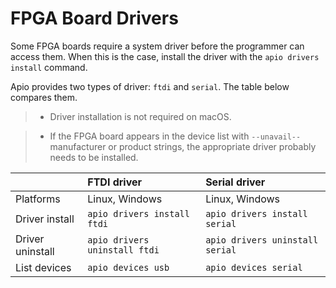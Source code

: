 # FPGA Board Drivers

Some FPGA boards require a system driver before the programmer can access them. When this is the case, install the driver with the `apio drivers install` command.

Apio provides two types of driver: `ftdi` and `serial`. The table below compares them.

> * Driver installation is not required on macOS.

> * If the FPGA board appears in the device list with `--unavail--` manufacturer or product strings, the appropriate driver probably needs to be installed.


|   | FTDI driver | Serial driver   |
|--------|:-----|:------------|
| Platforms  | Linux, Windows  | Linux, Windows   |
| Driver install  | `apio drivers install ftdi`  | `apio drivers install serial`   |
| Driver uninstall  | `apio drivers uninstall ftdi`  | `apio drivers uninstall serial`   |
| List devices    | `apio devices usb`  | `apio devices serial`    |

